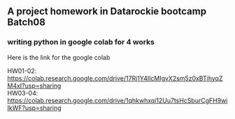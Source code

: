 ## A project homework in Datarockie bootcamp Batch08
### writing python in google colab for 4 works

Here is the link for the google colab  

HW01-02: https://colab.research.google.com/drive/17Rj1Y4IlcMIgvX2sm5z0xBTihyqZM4xI?usp=sharing  
HW03-04: https://colab.research.google.com/drive/1qhkwhxqi12Uu7tsHcSburCgFH9wiIkWF?usp=sharing  
